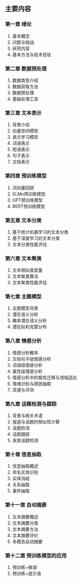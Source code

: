 ## 主要内容 
### 第一章 绪论
1. 基本概念
2. 问题与挑战
3. 研究内容
4. 基本方法与技术现状
### 第二章 数据预处理 
1. 数据类型介绍
2. 数据获取方法
3. 数据预处理
4. 基础处理工具
### 第三章 文本表示 
1. 背景介绍
2. 向量空间模型
3. 表示学习模型
4. 词语表示
5. 短语表示
6. 句子表示
7. 文档表示
### 第四章 预训练模型
1. 词向量回顾
2. ELMo预训练模型
3. GPT预训练模型
4. BERT预训练模型
### 第五章 文本分类
1. 基于统计机器学习的文本分类
2. 基于深度学习的文本分类
3. 文本分类性能评估
### 第六章 文本聚类
1. 文本相似度度量
2. 文本聚类算法
3. 文本聚类性能评估
### 第七章 主题模型
1. 主题模型背景
2. 潜在语义分析
3. 概率潜在语义分析
4. 潜在狄利克雷分布
### 第八章 情感分析
1. 情感分析概率
2. 文档句子级情感分析
3. 词语级情感分析
4. 属性级情感分析
5. 情感分析中的极性迁移与领域适应
6. 情绪识别与原因抽取
7. 资源与评测
### 第九章 话题检测与跟踪
1. 背景与相关术语
2. 报道与话题的相似性计算
3. 话题检测
4. 话题跟踪
5. 突发话题检测
### 第十章 信息抽取
1. 信息抽取概述
2. 命名实体识别
3. 实体消岐
4. 关系抽取
5. 事件抽取
### 第十一章 自动摘要
1. 文本摘要概述
2. 文本摘要分类
3. 文本摘要方法
4. 文本摘要评价
5. 多模态自动摘要
### 第十二章 预训练模型的应用
1. 预训练+微调
2. 预训练+提示语
